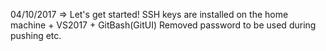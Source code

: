 04/10/2017 => Let's get started! SSH keys are installed on the home machine + VS2017 + GitBash(GitUI)
		Removed password to be used during pushing etc.